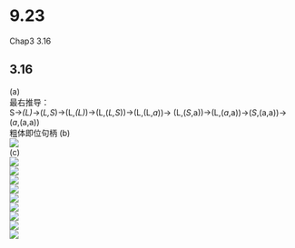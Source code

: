 # 9.23
Chap3 3.16
## 3.16
(a)  
最右推导：  
S->*(L)*->(*L,S*)->(L,*(L)*)->(L,(*L,S*))->(L,(L,*a*))-> 
(L,(*S*,a))->(L,(*a*,a))->(*S*,(a,a))->(*a*,(a,a))  
粗体即位句柄
(b)  
![](3.16b.png)  
(c)   
![](2.png)  
![](3.png)  
![](4.png)  
![](5.png)  
![](6.png)  
![](7.png)  
![](8.png)  
![](9.png)  
![](10.png)  
  

